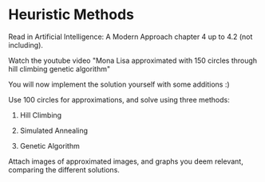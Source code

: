 # Heuristic Methods

Read in Artificial Intelligence: A Modern Approach chapter 4 up to 4.2 (not including).

Watch the youtube video "Mona Lisa approximated with 150 circles through hill climbing genetic algorithm"

You will now implement the solution yourself with some additions :)

Use 100 circles for approximations, and solve using three methods:

1. Hill Climbing

2. Simulated Annealing

3. Genetic Algorithm

Attach images of approximated images, and graphs you deem relevant, comparing the different solutions.
